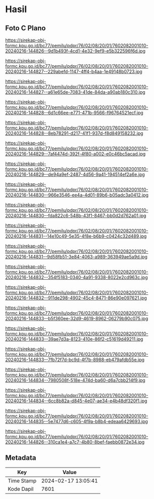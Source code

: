 # Hasil

## Foto C Plano

https://sirekap-obj-formc.kpu.go.id/bc77/pemilu/pdpr/76/02/08/20/01/7602082001010-20240216-144826--9d1b493f-4cd1-4e32-9ef9-e5b322596f6d.jpg

https://sirekap-obj-formc.kpu.go.id/bc77/pemilu/pdpr/76/02/08/20/01/7602082001010-20240216-144827--229abefd-1147-4ff4-b4aa-1e49148b0723.jpg

https://sirekap-obj-formc.kpu.go.id/bc77/pemilu/pdpr/76/02/08/20/01/7602082001010-20240216-144827--a61e65de-7083-41de-84da-a90ab180c310.jpg

https://sirekap-obj-formc.kpu.go.id/bc77/pemilu/pdpr/76/02/08/20/01/7602082001010-20240216-144828--6d1c66ee-e771-471b-9566-f96764521ecf.jpg

https://sirekap-obj-formc.kpu.go.id/bc77/pemilu/pdpr/76/02/08/20/01/7602082001010-20240216-144828--8eb78291-d217-41f1-937d-f8d849158232.jpg

https://sirekap-obj-formc.kpu.go.id/bc77/pemilu/pdpr/76/02/08/20/01/7602082001010-20240216-144829--7af4474d-392f-4f80-a002-e0c46bc5acad.jpg

https://sirekap-obj-formc.kpu.go.id/bc77/pemilu/pdpr/76/02/08/20/01/7602082001010-20240216-144829--de94a9ef-2487-4d56-9a41-194514ef2a6e.jpg

https://sirekap-obj-formc.kpu.go.id/bc77/pemilu/pdpr/76/02/08/20/01/7602082001010-20240216-144830--966e3546-ee4a-4d01-89b6-b05adc3a0412.jpg

https://sirekap-obj-formc.kpu.go.id/bc77/pemilu/pdpr/76/02/08/20/01/7602082001010-20240216-144830--fda822c6-548b-43f1-8467-bb0d2d762a01.jpg

https://sirekap-obj-formc.kpu.go.id/bc77/pemilu/pdpr/76/02/08/20/01/7602082001010-20240216-144831--14e10c49-5e35-4f8e-b6b9-c0424c32d489.jpg

https://sirekap-obj-formc.kpu.go.id/bc77/pemilu/pdpr/76/02/08/20/01/7602082001010-20240216-144831--9d58fb51-3e84-4063-a989-363949ae5a9d.jpg

https://sirekap-obj-formc.kpu.go.id/bc77/pemilu/pdpr/76/02/08/20/01/7602082001010-20240216-144832--354f5183-0340-4a91-9338-8022e2cd963c.jpg

https://sirekap-obj-formc.kpu.go.id/bc77/pemilu/pdpr/76/02/08/20/01/7602082001010-20240216-144832--911de298-4902-45c4-8471-86e90e097621.jpg

https://sirekap-obj-formc.kpu.go.id/bc77/pemilu/pdpr/76/02/08/20/01/7602082001010-20240216-144833--b5f360ee-32d9-4619-8962-06279b90c075.jpg

https://sirekap-obj-formc.kpu.go.id/bc77/pemilu/pdpr/76/02/08/20/01/7602082001010-20240216-144833--39ae7d3a-8123-410e-86f2-c51619d49211.jpg

https://sirekap-obj-formc.kpu.go.id/bc77/pemilu/pdpr/76/02/08/20/01/7602082001010-20240216-144833--7fb72f7d-bc9d-4f7b-8988-eb479afdb55e.jpg

https://sirekap-obj-formc.kpu.go.id/bc77/pemilu/pdpr/76/02/08/20/01/7602082001010-20240216-144834--7980508f-518e-474d-ba60-d6a7cbb214f9.jpg

https://sirekap-obj-formc.kpu.go.id/bc77/pemilu/pdpr/76/02/08/20/01/7602082001010-20240216-144834--6cc8b82a-d845-4e07-ae34-e4b48df320f1.jpg

https://sirekap-obj-formc.kpu.go.id/bc77/pemilu/pdpr/76/02/08/20/01/7602082001010-20240216-144835--5e7477d6-c605-4f9a-b8b4-edeaa6429693.jpg

https://sirekap-obj-formc.kpu.go.id/bc77/pemilu/pdpr/76/02/08/20/01/7602082001010-20240216-144826--310ca1e4-a7c7-4b80-8bef-faebb0872e34.jpg


## Metadata

| Key        | Value               |
| ---------- | ------------------- |
| Time Stamp | 2024-02-17 13:05:41 |
| Kode Dapil | 7601                |



